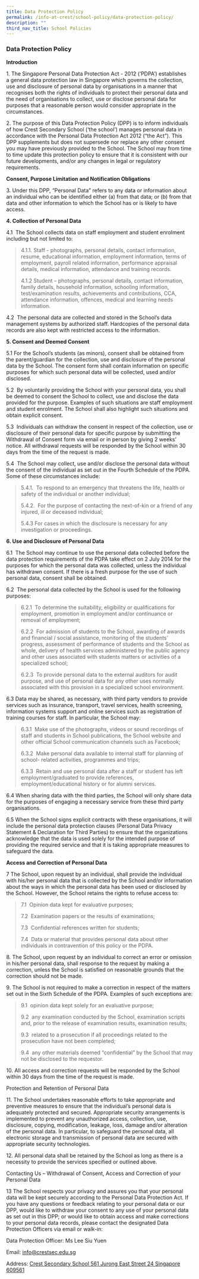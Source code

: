 ```yaml
---
title: Data Protection Policy
permalink: /info-at-crest/school-policy/data-protection-policy/
description: ""
third_nav_title: School Policies
---
```

### Data Protection Policy

**Introduction**

1\. The Singapore Personal Data Protection Act - 2012 (‘PDPA’) establishes a general data protection law in Singapore which governs the collection, use and disclosure of personal data by organisations in a manner that recognises both the rights of individuals to protect their personal data and the need of organisations to collect, use or disclose personal data for purposes that a reasonable person would consider appropriate in the circumstances.

  

2\. The purpose of this Data Protection Policy (DPP) is to inform individuals of how Crest Secondary School (‘the school’) manages personal data in accordance with the Personal Data Protection Act 2012 (“the Act”). This DPP supplements but does not supersede nor replace any other consent you may have previously provided to the School. The School may from time to time update this protection policy to ensure that it is consistent with our future developments, and/or any changes in legal or regulatory requirements.

  

**Consent, Purpose Limitation and Notification Obligations**

3. Under this DPP, “Personal Data” refers to any data or information about an individual who can be identified either (a) from that data; or (b) from that data and other information to which the School has or is likely to have access.

  

**4\. Collection of Personal Data**

4.1  The School collects data on staff employment and student enrolment including but not limited to:

> 4.1.1. Staff - photographs, personal details, contact information, resume, educational information, employment information, terms of employment, payroll related information, performance appraisal details, medical information, attendance and training records.
> 
> 4.1.2 Student – photographs, personal details, contact information, family details, household information, schooling information, test/examination results, achievements and contributions, CCA, attendance information, offences, medical and learning needs information.

4.2  The personal data are collected and stored in the School’s data management systems by authorized staff. Hardcopies of the personal data records are also kept with restricted access to the information.

  

**5\. Consent and Deemed Consent**

5.1 For the School’s students (as minors), consent shall be obtained from the parent/guardian for the collection, use and disclosure of the personal data by the School. The consent form shall contain information on specific purposes for which such personal data will be collected, used and/or disclosed.

5.2  By voluntarily providing the School with your personal data, you shall be deemed to consent the School to collect, use and disclose the data provided for the purpose. Examples of such situations are staff employment and student enrolment. The School shall also highlight such situations and obtain explicit consent.

5.3  Individuals can withdraw the consent in respect of the collection, use or disclosure of their personal data for specific purpose by submitting the Withdrawal of Consent form via email or in person by giving 2 weeks’ notice. All withdrawal requests will be responded by the School within 30 days from the time of the request is made.

5.4  The School may collect, use and/or disclose the personal data without the consent of the individual as set out in the Fourth Schedule of the PDPA. Some of these circumstances include:

> 5.4.1.  To respond to an emergency that threatens the life, health or safety of the individual or another individual;
> 
> 5.4.2.  For the purpose of contacting the next-of-kin or a friend of any injured, ill or deceased individual;
> 
> 5.4.3 For cases in which the disclosure is necessary for any investigation or proceedings.

  

**6\. Use and Disclosure of Personal Data**

6.1  The School may continue to use the personal data collected before the data protection requirements of the PDPA take effect on 2 July 2014 for the purposes for which the personal data was collected, unless the individual has withdrawn consent. If there is a fresh purpose for the use of such personal data, consent shall be obtained.

6.2  The personal data collected by the School is used for the following purposes:

> 6.2.1  To determine the suitability, eligibility or qualifications for employment, promotion in employment and/or continuance or removal of employment;
> 
> 6.2.2  For admission of students to the School, awarding of awards and financial / social assistance, monitoring of the students’ progress, assessment of performance of students and the School as whole, delivery of health services administered by the public agency and other uses associated with students matters or activities of a specialized school;
> 
> 6.2.3  To provide personal data to the external auditors for audit purpose, and use of personal data for any other uses normally associated with this provision in a specialized school environment.

6.3 Data may be shared, as necessary, with third party vendors to provide services such as insurance, transport, travel services, health screening, information systems support and online services such as registration of training courses for staff. In particular, the School may:

> 6.3.1  Make use of the photographs, videos or sound recordings of staff and students in School publications, the School website and other official School communication channels such as Facebook;
> 
> 6.3.2  Make personal data available to internal staff for planning of school- related activities, programmes and trips;
> 
> 6.3.3  Retain and use personal data after a staff or student has left employment/graduated to provide references, employment/educational history or for alumni services.

6.4 When sharing data with the third parties, the School will only share data for the purposes of engaging a necessary service from these third party organisations.  

6.5 When the School signs explicit contracts with these organisations, it will include the personal data protection clauses (Personal Data Privacy Statement & Declaration for Third Parties) to ensure that the organizations acknowledge that the data is used solely for the intended purpose of providing the required service and that it is taking appropriate measures to safeguard the data.  

  

**Access and Correction of Personal Data**

7 The School, upon request by an individual, shall provide the individual with his/her personal data that is collected by the School and/or information about the ways in which the personal data has been used or disclosed by the School. However, the School retains the rights to refuse access to:

>7.1  Opinion data kept for evaluative purposes;
>    
>7.2  Examination papers or the results of examinations;
>
>7.3  Confidential references written for students;
>    
>7.4  Data or material that provides personal data about other individuals in contravention of this policy or the PDPA.
    
      
    

8\. The School, upon request by an individual to correct an error or omission in his/her personal data, shall response to the request by making a correction, unless the School is satisfied on reasonable grounds that the correction should not be made.

  

9\. The School is not required to make a correction in respect of the matters set out in the Sixth Schedule of the PDPA. Examples of such exceptions are:

> 9.1  opinion data kept solely for an evaluative purpose;
> 
> 9.2  any examination conducted by the School, examination scripts and, prior to the release of examination results, examination results;
> 
> 9.3  related to a prosecution if all proceedings related to the prosecution have not been completed;
> 
> 9.4  any other materials deemed “confidential” by the School that may not be disclosed to the requestor.

  

10\. All access and correction requests will be responded by the School within 30 days from the time of the request is made.

Protection and Retention of Personal Data

  

11\. The School undertakes reasonable efforts to take appropriate and preventive measures to ensure that the individual’s personal data is adequately protected and secured. Appropriate security arrangements is implemented to prevent any unauthorized access, collection, use, disclosure, copying, modification, leakage, loss, damage and/or alteration of the personal data. In particular, to safeguard the personal data, all electronic storage and transmission of personal data are secured with appropriate security technologies.

  

12\. All personal data shall be retained by the School as long as there is a necessity to provide the services specified or outlined above.

Contacting Us – Withdrawal of Consent, Access and Correction of your Personal Data

  

13 The School respects your privacy and assures you that your personal data will be kept securely according to the Personal Data Protection Act. If you have any questions or feedback relating to your personal data or our DPP, would like to withdraw your consent to any use of your personal data as set out in this DPP; or would like to obtain access and make corrections to your personal data records, please contact the designated Data Protection Officers via email or walk-in:

  

  

Data Protection Officer: Ms Lee Siu Yuen

Email: [info@crestsec.edu.sg](mailto:info@crestsec.edu.sg)

Address: [Crest Secondary School 561 Jurong East Street 24 Singapore 609561](https://www.google.com.sg/maps/place/Crest+Secondary+School/@1.3433166,103.7406742,17z/data=!3m1!4b1!4m5!3m4!1s0x31da101709c924b3:0x5104dbd93122047f!8m2!3d1.3433166!4d103.7428629)